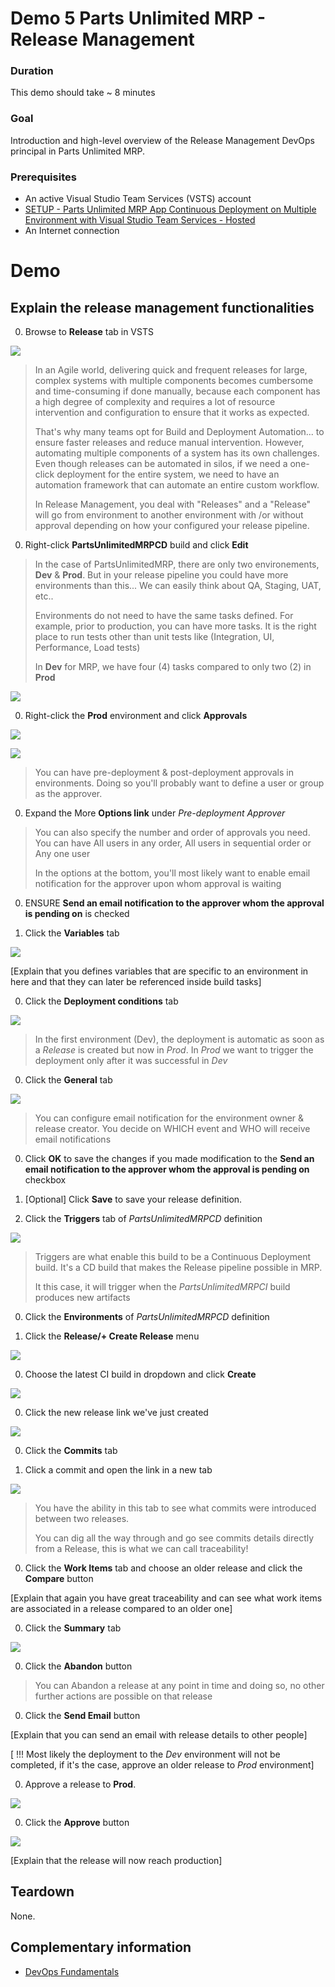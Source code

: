 # Demo 5 Parts Unlimited MRP - Release Management

### Duration
This demo should take ~ 8 minutes

### Goal
Introduction and high-level overview of the Release Management DevOps principal in Parts Unlimited MRP. 

### Prerequisites
* An active Visual Studio Team Services (VSTS) account
* [SETUP - Parts Unlimited MRP App Continuous Deployment on Multiple Environment with Visual Studio Team Services - Hosted](../../SETUP_Continuous-Deployment/Setup.md)
* An Internet connection

# Demo

## Explain the release management functionalities

0. Browse to **Release** tab in VSTS

 ![](<media/browse_release_tab.png>)

 > In an Agile world, delivering quick and frequent releases for large, complex systems with multiple components becomes 
 > cumbersome and time-consuming if done manually, because each component has a high degree of complexity and requires 
 > a lot of resource intervention and configuration to ensure that it works as expected.
 >
 > That's why many teams opt for Build and Deployment Automation... to ensure faster releases and reduce manual intervention. 
 > However, automating multiple components of a system has its own challenges. Even though releases can be automated in silos,
 > if we need a one-click deployment for the entire  system, we need to have an automation framework that can automate an entire custom workflow.
 >
 > In Release Management, you deal with "Releases" and a "Release" will go from environment
 > to another environment with /or without approval depending on how your configured your release pipeline.

0. Right-click **PartsUnlimitedMRPCD** build and click **Edit**

 > In the case of PartsUnlimitedMRP, there are only two environements, **Dev** & **Prod**. But in your release pipeline you
 > could have more environments than this... We can easily think about QA, Staging, UAT, etc..
 > 
 > Environments do not need to have the same tasks defined. For example, prior to production, you can have more tasks. 
 > It is the right place to run tests other than unit tests like (Integration, UI, Performance, Load tests) 
 >
 > In **Dev** for MRP, we have four (4) tasks compared to only two (2) in **Prod** 

 ![](<media/edit_pumrpcd_build.png>)

0. Right-click the **Prod** environment and click **Approvals**

 ![](<media/assign_approvers.png>)

 ![](<media/prod_approvals.png>)

 > You can have pre-deployment & post-deployment approvals in environments. Doing so you'll probably want
 > to define a user or group as the approver.

0. Expand the More **Options link** under *Pre-deployment Approver*
 
 > You can also specify the number and order of approvals you need. 
 > You can have All users in any order, All users in sequential order or Any one user 
 >
 > In the options at the bottom, you'll most likely want to enable email notification 
 > for the approver upon whom approval is waiting

0. ENSURE **Send an email notification to the approver whom the approval is pending on** is checked

0. Click the **Variables** tab

 ![](<media/prod_variables.png>)

 [Explain that you defines variables that are specific to an environment in here and 
  that they can later be referenced inside build tasks]

0. Click the **Deployment conditions** tab

 ![](<media/prod_deployment_conditions.png>)

 > In the first environment (Dev), the deployment is automatic as soon as a *Release* is created but now in *Prod*.
 > In *Prod* we want to trigger the deployment only after it was successful in *Dev*

0. Click the **General** tab

 ![](<media/prod_deployment_conditions.png>)

 > You can configure email notification for the environment owner & release creator. 
 > You decide on WHICH event and WHO will receive email notifications

0. Click **OK** to save the changes if you made modification to the **Send an email notification to the approver whom the approval is pending on** checkbox
0. [Optional] Click **Save** to save your release definition.

0. Click the **Triggers** tab of *PartsUnlimitedMRPCD* definition

 ![](<media/cd_tiggers_tab.png>)

 > Triggers are what enable this build to be a Continuous Deployment build. It's a CD build that makes the 
 > Release pipeline possible in MRP. 
 > 
 > It this case, it will trigger when the *PartsUnlimitedMRPCI* build produces new artifacts

0. Click the **Environments** of *PartsUnlimitedMRPCD* definition

0. Click the **Release/+ Create Release** menu

 ![](<media/create_release_from_definition.png>)

0. Choose the latest CI build in dropdown and click **Create**

 ![](<media/create_new_release_manual.png>)

0. Click the new release link we've just created

 ![](<media/new_manual_release_link.png>)

0. Click the **Commits** tab

0. Click a commit and open the link in a new tab

 ![](<media/release_commits_tab.png>)

 > You have the ability in this tab to see what commits were introduced between two releases.
 > 
 > You can dig all the way through and go see commits details directly from a Release, this is what we can call traceability!

0. Click the **Work Items** tab and choose an older release and click the **Compare** button

 [Explain that again you have great traceability and can see what work items are associated in a release compared to an older one]

0. Click the **Summary** tab

 ![](<media/new_manual_release_summary.png>)

0. Click the **Abandon** button

 > You can Abandon a release at any point in time and doing so, no other further actions are possible on that release

0. Click the **Send Email** button

 [Explain that you can send an email with release details to other people]

 [ !!! Most likely the deployment to the *Dev* environment will not be completed, 
  if it's the case, approve an older release to *Prod* environment]

0. Approve a release to **Prod**.

 ![](<media/approve_existing_release_to_prod.png>)

0. Click the **Approve** button

 ![](<media/override_approve_prod_release.png>)

 [Explain that the release will now reach production]

## Teardown
None.  

## Complementary information

* [DevOps Fundamentals](https://channel9.msdn.com/Series/DevOps-Fundamentals)